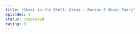 ```yaml
---
title: "Ghost in the Shell: Arise - Border:3 Ghost Tears"
episodes: 1
status: completed
rating: 9
---
```

